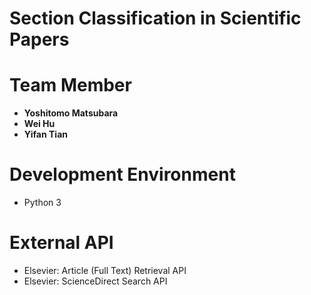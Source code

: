 # Section Classification in Scientific Papers
# Team Member
- **Yoshitomo Matsubara**
- **Wei Hu**
- **Yifan Tian**

# Development Environment
- Python 3


# External API
- Elsevier: Article (Full Text) Retrieval API
- Elsevier: ScienceDirect Search API